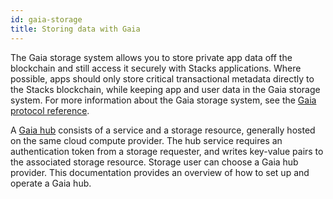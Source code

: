 ```yaml
---
id: gaia-storage
title: Storing data with Gaia
---
```


The Gaia storage system allows you to store private app data off the blockchain and still access it securely
with Stacks applications. Where possible, apps should only store critical transactional metadata directly to
the Stacks blockchain, while keeping app and user data in the Gaia storage system. For more information about
the Gaia storage system, see the [Gaia protocol reference](https://docs.stacks.co/build-apps/references/gaia).

A [Gaia hub](https://docs.stacks.co/build-apps/references/gaia#user-control-or-how-is-gaia-decentralized) consists of a service and a storage
resource, generally hosted on the same cloud compute provider. The hub service requires an authentication token from a
storage requester, and writes key-value pairs to the associated storage resource. Storage user can choose a Gaia
hub provider. This documentation provides an overview of how to set up and operate a Gaia hub.
